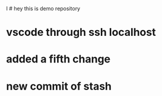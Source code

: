 I # hey this is demo repository
 
 # vscode through ssh localhost
 # added a fifth change
 # new commit of stash